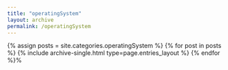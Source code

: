 ```yaml
---
title: "operatingSystem"
layout: archive
permalink: /operatingSystem
---
```


{% assign posts = site.categories.operatingSystem %}
{% for post in posts %} {% include archive-single.html type=page.entries_layout %} {% endfor %}%
